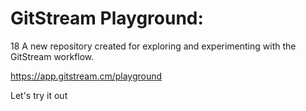 # GitStream Playground:
18
A new repository created for exploring and experimenting with the GitStream workflow.

https://app.gitstream.cm/playground

Let's try it out
